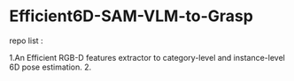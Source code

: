 # Efficient6D-SAM-VLM-to-Grasp
repo list : 

1.An Efficient RGB-D features extractor to category-level and instance-level 6D pose estimation. 
2.
